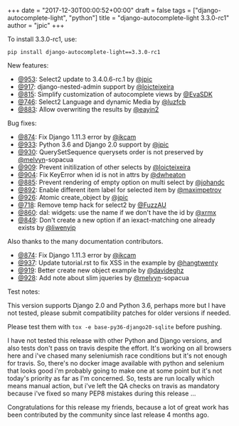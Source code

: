 +++
date = "2017-12-30T00:00:52+00:00"
draft = false
tags = ["django-autocomplete-light", "python"]
title = "django-autocomplete-light 3.3.0-rc1"
author = "jpic"
+++

To install 3.3.0-rc1, use:

    pip install django-autocomplete-light==3.3.0-rc1

New features:

- [@953](https://github.com/yourlabs/django-autocomplete-light/issues/953): Select2 update to 3.4.0.6-rc.1 by [@jpic](https://github.com/jpic)
- [@917](https://github.com/yourlabs/django-autocomplete-light/issues/917): django-nested-admin support by [@loicteixeira](https://github.com/loicteixeira)
- [@815](https://github.com/yourlabs/django-autocomplete-light/issues/815): Simplify customization of autocomplete views by [@EvaSDK](https://github.com/EvaSDK)
- [@746](https://github.com/yourlabs/django-autocomplete-light/issues/746): Select2 Language and dynamic Media by [@luzfcb](https://github.com/luzfcb)
- [@883](https://github.com/yourlabs/django-autocomplete-light/issues/883): Allow overwriting the results by [@eayin2](https://github.com/eayin2)

Bug fixes:

- [@874](https://github.com/yourlabs/django-autocomplete-light/issues/874): Fix Django 1.11.3 error by [@ikcam](https://github.com/ikcam)
- [@933](https://github.com/yourlabs/django-autocomplete-light/issues/933): Python 3.6 and Django 2.0 support by [@jpic](https://github.com/jpic)
- [@930](https://github.com/yourlabs/django-autocomplete-light/issues/930): QuerySetSequence querysets order is not preserved by [@melvyn](https://github.com/melvyn)-sopacua
- [@909](https://github.com/yourlabs/django-autocomplete-light/issues/909): Prevent initilization of other selects by [@loicteixeira](https://github.com/loicteixeira)
- [@904](https://github.com/yourlabs/django-autocomplete-light/issues/904): Fix KeyError when id is not in attrs by [@dwheaton](https://github.com/dwheaton)
- [@885](https://github.com/yourlabs/django-autocomplete-light/issues/885): Prevent rendering of empty option on multi select by [@johandc](https://github.com/johandc)
- [@892](https://github.com/yourlabs/django-autocomplete-light/issues/892): Enable different item label for selected item by [@maximpetrov](https://github.com/maximpetrov)
- [@926](https://github.com/yourlabs/django-autocomplete-light/issues/926): Atomic create_object by [@jpic](https://github.com/jpic)
- [@718](https://github.com/yourlabs/django-autocomplete-light/issues/718): Remove temp hack for select2 by [@FuzzAU](https://github.com/FuzzAU)
- [@860](https://github.com/yourlabs/django-autocomplete-light/issues/860): dal: widgets: use the name if we don't have the id by [@xrmx](https://github.com/xrmx)
- [@849](https://github.com/yourlabs/django-autocomplete-light/issues/849): Don't create a new option if an iexact-matching one already exists by [@liwenyip](https://github.com/liwenyip)

Also thanks to the many documentation contributors.

- [@874](https://github.com/yourlabs/django-autocomplete-light/issues/874): Fix Django 1.11.3 error by [@ikcam](https://github.com/ikcam)
- [@937](https://github.com/yourlabs/django-autocomplete-light/issues/937): Update tutorial.rst to fix XSS in the example by [@hangtwenty](https://github.com/hangtwenty)
- [@919](https://github.com/yourlabs/django-autocomplete-light/issues/919): Better create new object example by [@davideghz](https://github.com/davideghz)
- [@928](https://github.com/yourlabs/django-autocomplete-light/issues/928): Add note about slim jqueries by [@melvyn](https://github.com/melvyn)-sopacua

Test notes:

This version supports Django 2.0 and Python 3.6, perhaps more but I have not tested, please submit compatibility patches for older versions if needed.

Please test them with `tox -e base-py36-django20-sqlite` before pushing.

I have not tested this release with other Python and Django versions,
and also tests don't pass on travis despite the effort. It's working
on all browsers here and i've chased many seleniumish race conditions
but it's not enough for travis.
So, there's no docker image available with python and selenium that 
looks good i'm probably going to make one at some point but it's not
today's priority as far as I'm concerned.
So, tests are run locally which means manual action, but i've left the QA
checks on travis as mandatory because i've fixed so many PEP8 mistakes
during this release ...

Congratulations for this release my friends, because a lot of great work has
been contributed by the community since last release 4 months ago.

